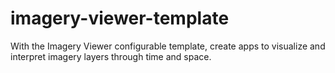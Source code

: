 # imagery-viewer-template
With the Imagery Viewer configurable template, create apps to visualize and interpret imagery layers through time and space.
